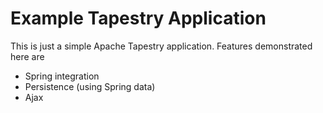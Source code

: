 Example Tapestry Application
============================

This is just a simple Apache Tapestry application. Features demonstrated here are
* Spring integration
* Persistence (using Spring data)
* Ajax
